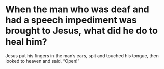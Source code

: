 # When the man who was deaf and had a speech impediment was brought to Jesus, what did he do to heal him?

Jesus put his fingers in the man’s ears, spit and touched his tongue, then looked to heaven and said, “Open!”
